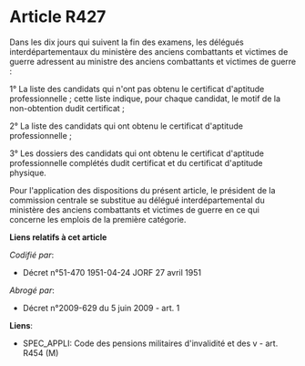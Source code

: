 # Article R427

Dans les dix jours qui suivent la fin des examens, les délégués interdépartementaux du ministère des anciens combattants et
victimes de guerre adressent au ministre des anciens combattants et victimes de guerre :

1° La liste des candidats qui n'ont pas obtenu le certificat d'aptitude professionnelle ; cette liste indique, pour chaque
candidat, le motif de la non-obtention dudit certificat ;

2° La liste des candidats qui ont obtenu le certificat d'aptitude professionnelle ;

3° Les dossiers des candidats qui ont obtenu le certificat d'aptitude professionnelle complétés dudit certificat et du
certificat d'aptitude physique.

Pour l'application des dispositions du présent article, le président de la commission centrale se substitue au délégué
interdépartemental du ministère des anciens combattants et victimes de guerre en ce qui concerne les emplois de la première
catégorie.

**Liens relatifs à cet article**

_Codifié par_:

  - Décret n°51-470 1951-04-24 JORF 27 avril 1951

_Abrogé par_:

  - Décret n°2009-629 du 5 juin 2009 - art. 1

**Liens**:

  - SPEC_APPLI: Code des pensions militaires d'invalidité et des v - art. R454 (M)

